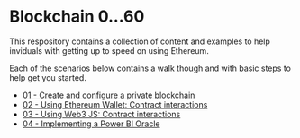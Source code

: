 # Blockchain 0...60
This respository contains a collection of content and examples to help inviduals with getting
up to speed on using Ethereum.

Each of the scenarios below contains a walk though and with basic steps to help get you started.

* [01 - Create and configure a private blockchain](01.LocalBlockchain/README.md)
* [02 - Using Ethereum Wallet: Contract interactions](02.UsingEtherumWallet/README.md)
* [03 - Using Web3 JS: Contract interactions](03.UsingWeb3JS/README.md)
* [04 - Implementing a Power BI Oracle](04.EventHubOracle/README.md)
